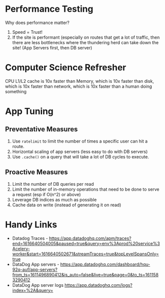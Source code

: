 # Performance Testing

Why does performance matter? 
1. Speed = Trust!
2. If the site is performant (especially on routes that get a lot of traffic, then there are less bottlenecks where the thundering herd can take down the site!  (App Servers first, then DB server)

# Computer Science Refresher

CPU L1/L2 cache is 10x faster than
Memory, which is 10x faster than
disk, which is 10x faster than 
network, which is 10x faster than
a human doing something

# App Tuning

## Preventative Measures

1. Use `ratelimit` to limit the number of times a specific user can hit a route.
2. Horizontal scaling of app servers (less easy to do with DB servers)
3. Use `.cache()` on a query that will take a lot of DB cycles to execute.  

## Proactive Measures

1. Limit the number of DB queries per read
2. Limit the number of in-memory operations that need to be done to serve a request (esp if O(n^2) or above)
3. Leverage DB indices as much as possible
4. Cache data on write (instead of generating it on read)


# Handy Links

- Datadog Traces - https://app.datadoghq.com/apm/traces?end=1616640504005&paused=true&query=env%3Aprod%20service%3Acelery-worker&start=1616640502671&streamTraces=true&topLevelSpansOnly=true
- DataDog App servers - https://app.datadoghq.com/dashboard/hqu-92q-auf/app-servers?from_ts=1611496890412&is_auto=false&live=true&page=0&to_ts=1611583290412
- DataDog App server logs https://app.datadoghq.com/logs?index=%2A&query=
